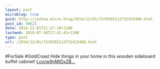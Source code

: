 ```yaml
---
layout: post
microblog: true
guid: http://joshua.micro.blog/2014/12/01/t539365113732415488.html
post_id: 39623
date: 2014-12-01T21:27:18+1100
lastmod: 2019-07-30T17:41:41+1100
type: post
url: /2014/12/01/t539365113732415488.html
---
```

#ForSale #GoldCoast Hide things in your home in this wooden sideboard buffet cabinet! [t.co/w9nMtDxZB...](http://t.co/w9nMtDxZBw)
